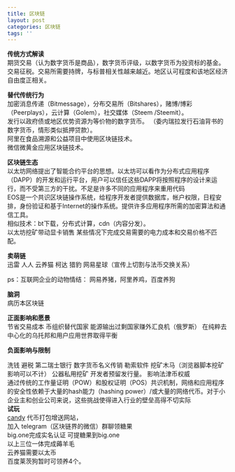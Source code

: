 ```yaml
---
title: 区块链
layout: post
categories: 区块链
tags: ''
---
```

**传统方式解读**  
   期货交易（认为数字货币是商品），数字货币评级，以数字货币为投资标的基金。交易征税。交易所需要持牌，与标普相关性越来越近。地区认可程度和该地区经济自由度正相关。    
   
 **替代传统行为**    
 加密消息传递（Bitmessage），分布交易所（Bitshares），赌博/博彩（Peerplays），云计算（Golem），社交媒体（Steem /Steemit）。  
 发行以政府债或地区优势资源为等价物的数字货币。 （委内瑞拉发行石油背书的数字货币，情形类似抵押贷款）。   
 阿里在食品溯源和公益项目中使用区块链技术。   
 微信微黄金应用区块链技术。  
     
  **区块链生态**  
  以太坊网络提出了智能合约平台的思想。以太坊可以看作为分布式应用程序（DAPP）的开发和运行平台，用户可以信任这些DAPP将按照程序的设计来运行，而不受第三方的干扰。不足是许多不同的应用程序来重用代码    
  EOS是一个共识区块链操作系统，给程序开发者提供数据库，帐户权限，日程安排，身份验证和基于Internet的操作系统。提供许多应用程序所需的加密算法和通信工具。  
  相似技术：bt下载，分布式计算，cdn（内容分发）。     
  以太坊挖矿带动显卡销售   某些情况下完成交易需要的电力成本和交易价格不匹配。   
   
**卖萌链**  
   迅雷 人人 云养猫 柯达   猎豹   网易星球（宣传上切割与法币交换关系）  

   ps：互联网企业的动物情结： 网易养猪，阿里养鸡，百度养狗   
  
  **脑洞**    
病历本区块链    
      
**正面影响和愿景**   
  节省交易成本  币组织替代国家 能源输出过剩国家赚外汇良机（俄罗斯）  在纯粹去中心化的乌托邦和用户应用世界取得平衡       
  
**负面影响与限制**   

洗钱 避税  第二瑞士银行  数字货币名义传销  勒索软件  挖矿木马（浏览器脚本挖矿影响可以不计） 公器私用挖矿   开发者预留发行量。  影响法津币权威  
通过传统的工作量证明（POW）和股权证明（POS）共识机制，网络和应用程序的安全性依赖于大量的hash能力（hashing power）/或大量的网络代币。对于小企业主和创业公司来说，这些挑战使得进入行业的壁垒高得不切实际    
   **试玩**   
   [candy](https://candy.one/i/3950658)  代币打包增送网站，  
    加入    telegram（区块链界的微信）群聊领糖果    
  big.one完成实名认证   可提糖果到big.one        
  以上三位一体完成薅羊毛  
   云养猫需要以太币  
   百度莱茨狗暂时可领养4个。